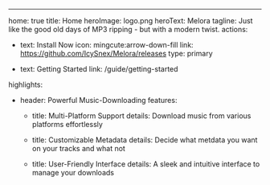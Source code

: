---
home: true
title: Home
heroImage: logo.png
heroText: Melora
tagline: Just like the good old days of MP3 ripping - but with a modern twist.
actions:
  - text: Install Now
    icon: mingcute:arrow-down-fill
    link: https://github.com/IcySnex/Melora/releases
    type: primary

  - text: Getting Started
    link: /guide/getting-started

highlights:
  - header: Powerful Music-Downloading
    features:
      - title: Multi-Platform Support
        details: Download music from various platforms effortlessly

      - title: Customizable Metadata
        details: Decide what metdata you want on your tracks and what not

      - title: User-Friendly Interface
        details: A sleek and intuitive interface to manage your downloads